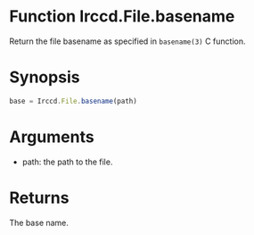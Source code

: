 # Function Irccd.File.basename

Return the file basename as specified in `basename(3)` C function.

# Synopsis

```javascript
base = Irccd.File.basename(path)
```

# Arguments

- path: the path to the file.

# Returns

The base name.

